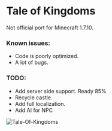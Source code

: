# Tale of Kingdoms
Not official port for Minecraft 1.7.10.

### Known issues:
* Code is poorly optimized.
* A lot of bugs.

### TODO:
* Add server side support. Ready 85%
* Recycle castle.
* Add full localization.
* Add AI for NPC

![Tale-Of-Kingdoms](https://s8.hostingkartinok.com/uploads/images/2017/11/4f31a96b7c8374570b0391474f67de3d.png)